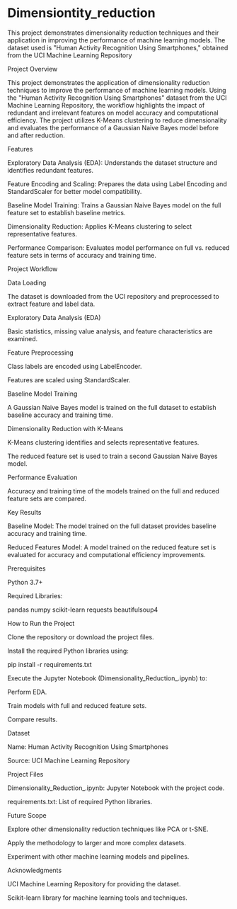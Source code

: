 # Dimensiontity_reduction
This project demonstrates dimensionality reduction techniques and their application in improving the performance of machine learning models. The dataset used is "Human Activity Recognition Using Smartphones," obtained from the UCI Machine Learning Repository

Project Overview

This project demonstrates the application of dimensionality reduction techniques to improve the performance of machine learning models. Using the "Human Activity Recognition Using Smartphones" dataset from the UCI Machine Learning Repository, the workflow highlights the impact of redundant and irrelevant features on model accuracy and computational efficiency. The project utilizes K-Means clustering to reduce dimensionality and evaluates the performance of a Gaussian Naive Bayes model before and after reduction.

Features

Exploratory Data Analysis (EDA): Understands the dataset structure and identifies redundant features.

Feature Encoding and Scaling: Prepares the data using Label Encoding and StandardScaler for better model compatibility.

Baseline Model Training: Trains a Gaussian Naive Bayes model on the full feature set to establish baseline metrics.

Dimensionality Reduction: Applies K-Means clustering to select representative features.

Performance Comparison: Evaluates model performance on full vs. reduced feature sets in terms of accuracy and training time.

Project Workflow

Data Loading

The dataset is downloaded from the UCI repository and preprocessed to extract feature and label data.

Exploratory Data Analysis (EDA)

Basic statistics, missing value analysis, and feature characteristics are examined.

Feature Preprocessing

Class labels are encoded using LabelEncoder.

Features are scaled using StandardScaler.

Baseline Model Training

A Gaussian Naive Bayes model is trained on the full dataset to establish baseline accuracy and training time.

Dimensionality Reduction with K-Means

K-Means clustering identifies and selects representative features.

The reduced feature set is used to train a second Gaussian Naive Bayes model.

Performance Evaluation

Accuracy and training time of the models trained on the full and reduced feature sets are compared.

Key Results

Baseline Model: The model trained on the full dataset provides baseline accuracy and training time.

Reduced Features Model: A model trained on the reduced feature set is evaluated for accuracy and computational efficiency improvements.

Prerequisites

Python 3.7+

Required Libraries:

pandas
numpy
scikit-learn
requests
beautifulsoup4

How to Run the Project

Clone the repository or download the project files.

Install the required Python libraries using:

pip install -r requirements.txt

Execute the Jupyter Notebook (Dimensionality_Reduction_.ipynb) to:

Perform EDA.

Train models with full and reduced feature sets.

Compare results.

Dataset

Name: Human Activity Recognition Using Smartphones

Source: UCI Machine Learning Repository

Project Files

Dimensionality_Reduction_.ipynb: Jupyter Notebook with the project code.

requirements.txt: List of required Python libraries.

Future Scope

Explore other dimensionality reduction techniques like PCA or t-SNE.

Apply the methodology to larger and more complex datasets.

Experiment with other machine learning models and pipelines.

Acknowledgments

UCI Machine Learning Repository for providing the dataset.

Scikit-learn library for machine learning tools and techniques.

